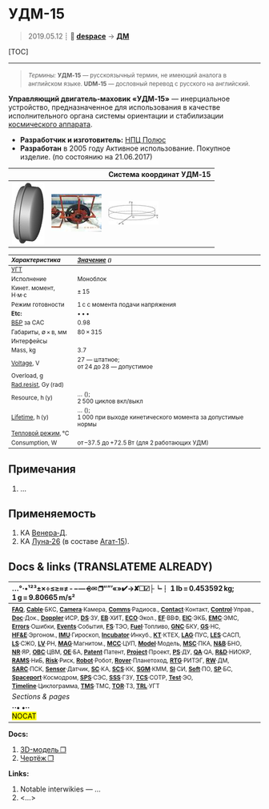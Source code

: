 # УДМ-15
> 2019.05.12 ┊ **🚀 [despace](index.md)** → **[ДМ](rw.md)**

[TOC]

---

> <small>*Термины:* **УДМ‑15** — русскоязычный термин, не имеющий аналога в английском языке. **UDM‑15** — дословный перевод с русского на английский.</small>

**Управляющий двигатель‑маховик «УДМ‑15»** — инерциальное устройство, предназначенное для использования в качестве исполнительного органа системы ориентации и стабилизации [космического аппарата](sc.md).

   - **Разработчик и изготовитель:** [НПЦ Полюс](zz_polus_tomsk.md)
   - **Разработан** в 2005 году Активное использование. Покупное изделие. (по состоянию на 21.06.2017)

|  |  |  Система координат УДМ‑15  |
|:--|:--|:--|
| [![ ❐](f/rw/a/agat_25_udm-15_pic002.png)](f/rw/a/agat_25_udm-15_pic002.png)  | [![](f/rw/a/agat_25_udm-15_pic003_thumb.jpg)](f/rw/a/agat_25_udm-15_pic003.jpg)  | [![](f/rw/a/agat_25_udm-15_pic001_thumb.jpg)](f/rw/a/agat_25_udm-15_pic001.png)  |

<small>

|*Характеристика*|*[Значение](si.md) <small>()</small>*|
|:--|:--|
|[УГТ](trl.md)|    |
|Исполнение| Моноблок  |
|Кинет. момент, Н·м·с|± 15  |
|Режим готовности| 1 с с момента подачи напряжения  |
|**Etc:**|• • •|
|[ВБР](rams.md) за САС| 0.98  |
| Габариты, ∅ × в, мм  |80 × 315  |
|Интерфейсы|   |
|Mass, kg| 3.7  |
|[Voltage](voltage.md), V| 27 — штатное;<br> от 24 до 28 — допустимое  |
|Overload, g|   |
|[Rad.resist](ion_rad.md), Gy (rad)|     |
|Resource, h (y)| … ();<br> 2 500 циклов вкл/выкл  |
|[Lifetime](lifetime.md), h (y)| … ();<br> 1 000 при выходе кинетического момента за допустимые нормы  |
|[Тепловой режим](tcs.md), °C|   |
|Consumption, W| от –37.5 до +72.5 Вт (для 2 работающих УДМ)  |

</small>



<p style="page-break-after:always"> </p>

## Примечания
   1. …



## Применяемость
   1. КА [Венера‑Д](венера‑д.md).
   1. КА [Луна‑26](луна_26.md) (в составе [Агат‑15](agat_15.md)).





<p style="page-break-after:always"> </p>

## Docs & links (TRANSLATEME ALREADY)
|…°·•¹²³±×÷≤≥≈≠ ‑ −— ⎆✉ ❐“”’«»✔→✘☐☑├┕┆ 1 lb = 0.453592 kg; 1 g = 9.80665 m/s²|
|:--|
|<small>**[FAQ](faq.md)**, **[Cable](cable.md)**·БКС, **[Camera](camera.md)**·Камера, **[Comms](comms.md)**·Радиосв., **[Contact](contact.md)**·Контакт, **[Control](control.md)**·Управ., **[Doc](doc.md)**·Док., **[Doppler](doppler.md)**·ИСР, **[DS](ds.md)**·ЗУ, **[EB](eb.md)**·ХИТ, **[ECO](ecology.md)**·Экол., **[EF](ef.md)**·ВВФ, **[ElC](elc.md)**·ЭКБ, **[EMC](emc.md)**·ЭМС, **[Errors](error.md)**·Ошибки, **[Events](event.md)**·События, **[FS](fs.md)**·ТЭО, **[Fuel](fuel.md)**·Топливо, **[GNC](gnc.md)**·БКУ, **[GS](scs.md)**·НС, **[HF&E](hfe.md)**·Эргоном., **[IMU](imu.md)**·Гироскоп, **[Incubator](incubator.md)**·Инкуб., **[KT](kt.md)**·КТЕХ, **[LAG](lag.md)**·ПУC, **[LES](les.md)**·САСП, **[LS](ls.md)**·СЖО, **[LV](lv.md)**·РН, **[MAG](mag.md)**·Магнитом., **[MCC](mcc.md)**·ЦУП, **[Model](model.md)**·Модель, **[MSC](sc.md)**·ПКА, **[N&B](nnb.md)**·БНО, **[NR](nr.md)**·ЯР, **[OBC](obc.md)**·ЦВМ, **[OE](oe.md)**·БА, **[Patent](патент.md)**·Патент, **[Project](project.md)**·Проект, **[PS](ps.md)**·ДУ, **[QA](quality.md)**·QA, **[R&D](rnd.md)**·НИОКР, **[RAMS](rams.md)**·НиБ, **[Risk](risk.md)**·Риск, **[Robot](robotics.md)**·Робот, **[Rover](rover.md)**·Планетоход, **[RTG](rtg.md)**·РИТЭГ, **[RW](rw.md)**·ДМ, **[SARC](sarc.md)**·ПСК, **[Sensor](sensor.md)**·Датчик, **[SC](sc.md)**·КА, **[SCS](scs.md)**·КК, **[SGM](sgm.md)**·КММ, **[SI](si.md)**·СИ, **[Soft](soft.md)**·ПО, **[SP](sp.md)**·БС, **[Spaceport](spaceport.md)**·Космодром, **[SPS](sps.md)**·СЭС, **[SSS](sss.md)**·ГЗУ, **[TCS](tcs.md)**·СОТР, **[Test](test.md)**·ЭО, **[Timeline](timeline.md)**·Циклограмма, **[TMS](tms.md)**·ТМС, **[TOR](tor.md)**·ТЗ, **[TRL](trl.md)**·УГТ</small>|
|*Sections & pages*|
|**··• [](.md) •··**<br> <mark>NOCAT</mark> |

**Docs:**

   1. [3D-модель ❐](f/rw/a/agat_25_udm-15-0.15_3d_2017.7z)
   1. [Чертёж ❐](f/rw/a/agat_25_udm-15-0.15_sketch_2016.djvu)

**Links:**

   1. Notable interwikies — …
   1. <…>
